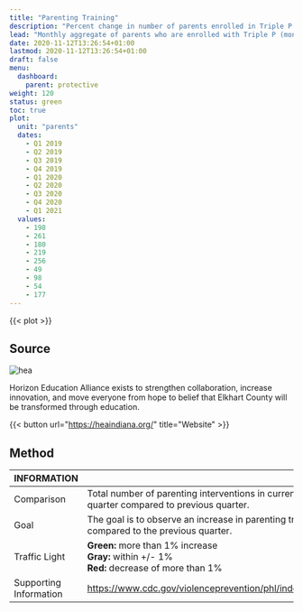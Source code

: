 ```yaml
---
title: "Parenting Training"
description: "Percent change in number of parents enrolled in Triple P."
lead: "Monthly aggregate of parents who are enrolled with Triple P (monthly). This includes includes trainings and services and may be duplicated if parents sign up for a new training in the year, but is unique to each month."
date: 2020-11-12T13:26:54+01:00
lastmod: 2020-11-12T13:26:54+01:00
draft: false
menu:
  dashboard:
    parent: protective
weight: 120
status: green
toc: true
plot:
  unit: "parents"
  dates:
    - Q1 2019
    - Q2 2019
    - Q3 2019
    - Q4 2019
    - Q1 2020
    - Q2 2020
    - Q3 2020
    - Q4 2020
    - Q1 2021
  values:
    - 198
    - 261
    - 180
    - 219
    - 256
    - 49
    - 98
    - 54
    - 177
---
```


{{< plot >}}

## Source

![hea](/images/hea.png)

Horizon Education Alliance exists to strengthen collaboration, increase innovation, and move everyone from hope to belief that Elkhart County will be transformed through education.

{{< button url="https://heaindiana.org/" title="Website" >}}

## Method

| INFORMATION | |
| --- | ----------- |
| Comparison | Total number of parenting interventions in current quarter compared to previous quarter. |
| Goal | The goal is to observe an increase in parenting training compared to the previous quarter. |
| Traffic Light | **Green:** more than 1% increase<br>**Gray:** within +/- 1%<br>**Red:** decrease of more than 1% |
| Supporting Information | <https://www.cdc.gov/violenceprevention/phl/index.html> |
